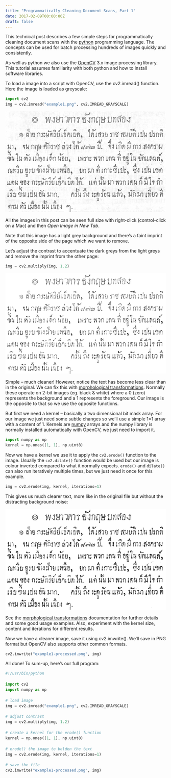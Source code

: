 ```yaml
---
title: "Programmatically Cleaning Document Scans, Part 1"
date: 2017-02-09T00:00:00Z
draft: false
---
```

This technical post describes a few simple steps for programmatically cleaning document scans with the [python](http://python.org) programming language. The concepts can be used for batch processing hundreds of images quickly and consistently.

As well as python we also use the [OpenCV](http://opencv.org) 3.x image processing library. This tutorial assumes familiarity with both python and how to install software libraries.

To load a image into a script with OpenCV, use the cv2.imread() function. Here the image is loaded as greyscale:

```python
import cv2
img = cv2.imread("example1.png", cv2.IMREAD_GRAYSCALE)
```

![Loading an image example](example1.png)

All the images in this post can be seen full size with right-click (control-click on a Mac) and then _Open Image in New Tab_.

Note that this image has a light grey background and there’s a faint imprint of the opposite side of the page which we want to remove.

Let’s adjust the contrast to accentuate the dark greys from the light greys and remove the imprint from the other page:

```python
img = cv2.multiply(img, 1.2)
```

![Loading an image example](example1-contrast.png)

Simple – much cleaner! However, notice the text has become less clear than in the original. We can fix this with [morphological transformations](http://docs.opencv.org/3.0-beta/doc/py_tutorials/py_imgproc/py_morphological_ops/py_morphological_ops.html). Normally these operate on 2-bit images (eg. black & white) where a 0 (zero) represents the background and a 1 represents the foreground. Our image is the opposite to that so we use the opposite functions.

But first we need a kernel – basically a two dimensional bit mask array. For our image we just need some subtle changes so we’ll use a simple 1×1 array with a content of 1. Kernels are [numpy](https://numpy.org/) arrays and the numpy library is normally installed automatically with OpenCV, we just need to import it.

```python
import numpy as np
kernel = np.ones((1, 1), np.uint8)
```
Now we have a kernel we use it to apply the `cv2.erode()` function to the image. Usually the `cv2.dilate()` function would be used but our image is colour inverted compared to what it normally expects. `erode()` and `dilate()` can also run iteratively multiple times, but we just need it once for this example.

```python
img = cv2.erode(img, kernel, iterations=1)
```

This gives us much clearer text, more like in the original file but without the distracting background noise:

![Erode example](example1-erode.png)

See the [morphological transformations](http://docs.opencv.org/3.0-beta/doc/py_tutorials/py_imgproc/py_morphological_ops/py_morphological_ops.html) documentation for further details and some good usage examples. Also, experiment with the kernel size, content and iterations for different results.

Now we have a cleaner image, save it using cv2.imwrite(). We’ll save in PNG format but OpenCV also supports other common formats.

```python
cv2.imwrite("example1-processed.png", img)
```

All done! To sum-up, here’s our full program:

```python
#!/usr/bin/python

import cv2
import numpy as np

# load image
img = cv2.imread("example1.png", cv2.IMREAD_GRAYSCALE)

# adjust contrast
img = cv2.multiply(img, 1.2)

# create a kernel for the erode() function
kernel = np.ones((1, 1), np.uint8)

# erode() the image to bolden the text
img = cv2.erode(img, kernel, iterations=1)

# save the file
cv2.imwrite("example1-processed.png", img)
```
